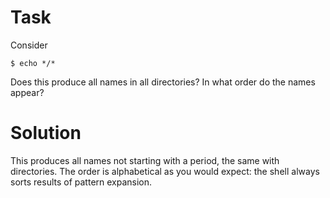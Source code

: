 # Task

Consider
```
$ echo */*
```

Does this produce all names in all directories?
In what order do the names appear?


# Solution

This produces all names not starting with a period, the same with directories.
The order is alphabetical as you would expect: the shell always sorts results
of pattern expansion.

